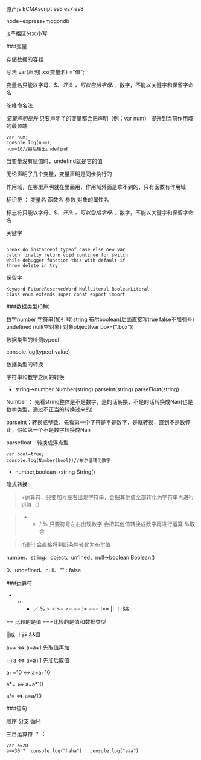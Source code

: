 原声js  		ECMAscript   es6   es7   es8

node+express+mogondb

js严格区分大小写

###变量

存储数据的容器

写法  var(声明)  xx(变量名) ="值";

变量名只能以字母、$、_开头 ，可以包括字母、_、数字，不能以关键字和保留字命名

驼峰命名法

*变量声明提升*  只要声明了的变量都会把声明（例：var num）  提升到当前作用域的最顶端

```
var num;
console.log(num);
num=10//最后输出undefind
```

当变量没有赋值时，undefind就是它的值

无论声明了几个变量，变量声明是同步执行的

作用域，在哪里声明就在里面用，作用域外面是拿不到的，只有函数有作用域


标识符 ：  变量名   函数名   参数  对象的属性名


标志符只能以字母、$、_开头 ，可以包括字母、_、数字，不能以关键字和保留字命名


关键字

```

break do instanceof typeof case else new var
catch finally return void continue for switch 
while debugger function this with default if 
throw delete in try 
```


保留字

```
Keyword FutureReservedWord NullLiteral BooleanLiteral
class enum extends super const export import
```


###数据类型(6种)


数字number  字符串(加引号)string  布尔boolean(后面直接写true false不加引号)   undefined   null(空对象)  对象object(var box=(".box"))


数据类型的检测typeof


console.log(typeof  value)




数据类型的转换


字符串和数字之间的转换

* string->number   Number(string)   parseInt(string)  parseFloat(string)


Number ： 先看string整体是不是数字，是的话转换，不是的话转换成Nan(也是数字类型，通过不正当的转换过来的)

parseInt：转换成整数，先看第一个字符是不是数字，是就转换，直到不是数停止，假如第一个不是数字转换成Nan

parsefloat：转换成浮点型

```
var bool=true;
console.log(Number(bool))//布尔值转化数字
```

* number,boolean->string          String()


隐式转换:

> +运算符，只要加号左右出现字符串，会把其他值全部转化为字符串再进行运算（）

> - * / % 只要符号左右出现数字  会把其他值转换成数字再进行运算  %取余

>if语句  会直接将判断条件转化为布尔值


number、string、object、unfined、null->boolean  Boolean()

0、undefined、null、"" : false



###运算符

+ - * ／ % > < >= <= == != === !==  ||  ！  &&

== 比较的是值     ===比较的是值和数据类型

||或   ！非  &&且


a++ <=>  a=a+1 先取值再加

++a <=> a=a+1  先加后取值


a+=10 <=> a=a+10

a*= <=> a=a*10

a/= <=> a=a/10


###语句

顺序  分支  循环

三目运算符  ？   ：

```
var a=20
a==30 ?  console.log("haha") : console.log("aaa")
```













































